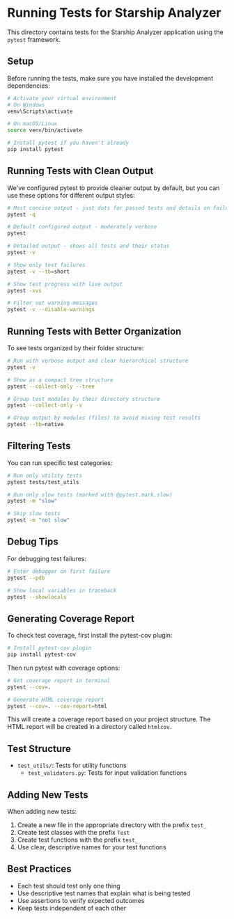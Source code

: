 # Running Tests for Starship Analyzer

This directory contains tests for the Starship Analyzer application using the `pytest` framework.

## Setup

Before running the tests, make sure you have installed the development dependencies:

```bash
# Activate your virtual environment
# On Windows
venv\Scripts\activate

# On macOS/Linux
source venv/bin/activate

# Install pytest if you haven't already
pip install pytest
```

## Running Tests with Clean Output

We've configured pytest to provide cleaner output by default, but you can use these options for different output styles:

```bash
# Most concise output - just dots for passed tests and details on failures
pytest -q

# Default configured output - moderately verbose
pytest

# Detailed output - shows all tests and their status
pytest -v

# Show only test failures
pytest -v --tb=short

# Show test progress with live output
pytest -xvs

# Filter out warning messages
pytest -v --disable-warnings
```

## Running Tests with Better Organization

To see tests organized by their folder structure:

```bash
# Run with verbose output and clear hierarchical structure
pytest -v

# Show as a compact tree structure
pytest --collect-only --tree

# Group test modules by their directory structure
pytest --collect-only -v

# Group output by modules (files) to avoid mixing test results
pytest --tb=native
```

## Filtering Tests

You can run specific test categories:

```bash
# Run only utility tests
pytest tests/test_utils

# Run only slow tests (marked with @pytest.mark.slow)
pytest -m "slow"

# Skip slow tests
pytest -m "not slow"
```

## Debug Tips

For debugging test failures:

```bash
# Enter debugger on first failure
pytest --pdb

# Show local variables in traceback
pytest --showlocals
```

## Generating Coverage Report

To check test coverage, first install the pytest-cov plugin:

```bash
# Install pytest-cov plugin
pip install pytest-cov
```

Then run pytest with coverage options:

```bash
# Get coverage report in terminal
pytest --cov=.

# Generate HTML coverage report
pytest --cov=. --cov-report=html
```

This will create a coverage report based on your project structure. The HTML report will be created in a directory called `htmlcov`.

## Test Structure

- `test_utils/`: Tests for utility functions
  - `test_validators.py`: Tests for input validation functions

## Adding New Tests

When adding new tests:

1. Create a new file in the appropriate directory with the prefix `test_`
2. Create test classes with the prefix `Test`
3. Create test functions with the prefix `test_`
4. Use clear, descriptive names for your test functions

## Best Practices

- Each test should test only one thing
- Use descriptive test names that explain what is being tested
- Use assertions to verify expected outcomes
- Keep tests independent of each other
